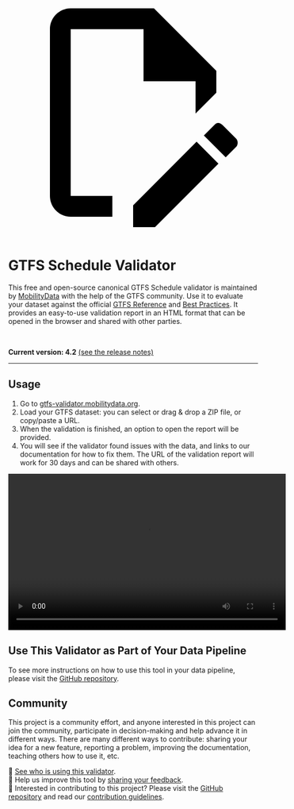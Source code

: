 <a class="pencil-link" href="" title="Edit this page" target="_blank">
    <svg class="pencil" xmlns="http://www.w3.org/2000/svg" viewBox="0 0 24 24"><path d="M10 20H6V4h7v5h5v3.1l2-2V8l-6-6H6c-1.1 0-2 .9-2 2v16c0 1.1.9 2 2 2h4v-2m10.2-7c.1 0 .3.1.4.2l1.3 1.3c.2.2.2.6 0 .8l-1 1-2.1-2.1 1-1c.1-.1.2-.2.4-.2m0 3.9L14.1 23H12v-2.1l6.1-6.1 2.1 2.1Z"></path></svg>
  </a>

# GTFS Schedule Validator

This free and open-source canonical GTFS Schedule validator is maintained by [MobilityData](https://mobilitydata.org) with the help of the GTFS community. Use it to evaluate your dataset against the official [GTFS Reference](reference.md) and [Best Practices](best-practices.md). It provides an easy-to-use validation report in an HTML format that can be opened in the browser and shared with other parties.

<!-- <img class="center" src="../../assets/validator_animation.gif" width="150"> -->
<br>

**Current version: 4.2** [(see the release notes)](https://github.com/MobilityData/gtfs-validator/releases/latest)

<hr>

## Usage

<div class="usage">
    <div class="usage-list">
        <ol>
            <li>Go to <a href="https://gtfs-validator.mobilitydata.org/">gtfs-validator.mobilitydata.org</a>. </li>
            <li>Load your GTFS dataset: you can select or drag & drop a ZIP file, or copy/paste a URL.</li>
            <li>When the validation is finished, an option to open the report will be provided.</li>
            <li>You will see if the validator found issues with the data, and links to our documentation for how to fix them. The URL of the validation report will work for 30 days and can be shared with others.</li>
        </ol>
    </div>
    <div class="usage-video">
        <video class="center" width="560" height="315" controls>
            <source src="../../assets/validator_demo_large.mp4" type="video/mp4">
        </video>
    </div>
</div>

## Use This Validator as Part of Your Data Pipeline

To see more instructions on how to use this tool in your data pipeline, please visit the [GitHub repository](https://github.com/MobilityData/gtfs-validator).

## Community

This project is a community effort, and anyone interested in this project can join the community, participate in decision-making and help advance it in different ways. There are many different ways to contribute: sharing your idea for a new feature, reporting a problem, improving the documentation, teaching others how to use it, etc.

👀  [See who is using this validator](https://github.com/MobilityData/gtfs-validator/wiki/Organizations-using-this-GTFS-Validator).  
💬  Help us improve this tool by [sharing your feedback](https://forms.gle/bWrXGDCUqrGfRYCs8).  
🤝  Interested in contributing to this project? Please visit the [GitHub repository](https://github.com/MobilityData/gtfs-validator) and read our [contribution guidelines](https://github.com/MobilityData/gtfs-validator/blob/master/docs/CONTRIBUTING.md).
